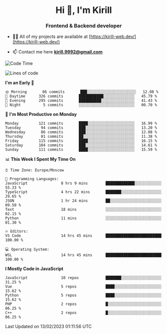 <h1 align="center">Hi 👋, I'm Kirill</h1>
<h3 align="center">Frontend & Backend developer</h3>

- 👨‍💻 All of my projects are available at [https://kirill-web.dev/](https://kirill-web.dev/)

- 📫 Contact me here **kirill.9992@gmail.com**











<!--START_SECTION:waka-->
![Code Time](http://img.shields.io/badge/Code%20Time-1%2C295%20hrs%209%20mins-blue)

![Lines of code](https://img.shields.io/badge/From%20Hello%20World%20I%27ve%20Written-532%20Thousand%20lines%20of%20code-blue)

**I'm an Early 🐤** 

```text
🌞 Morning       86 commits       ███░░░░░░░░░░░░░░░░░░░░░░   12.08 % 
🌆 Daytime      326 commits       ███████████░░░░░░░░░░░░░░   45.79 % 
🌃 Evening      295 commits       ██████████░░░░░░░░░░░░░░░   41.43 % 
🌙 Night          5 commits       ░░░░░░░░░░░░░░░░░░░░░░░░░   00.70 % 

```
📅 **I'm Most Productive on Monday** 

```text
Monday         121 commits       ████░░░░░░░░░░░░░░░░░░░░░   16.99 % 
Tuesday         94 commits       ███░░░░░░░░░░░░░░░░░░░░░░   13.20 % 
Wednesday       86 commits       ███░░░░░░░░░░░░░░░░░░░░░░   12.08 % 
Thursday        81 commits       ██░░░░░░░░░░░░░░░░░░░░░░░   11.38 % 
Friday         115 commits       ████░░░░░░░░░░░░░░░░░░░░░   16.15 % 
Saturday       104 commits       ███░░░░░░░░░░░░░░░░░░░░░░   14.61 % 
Sunday         111 commits       ████░░░░░░░░░░░░░░░░░░░░░   15.59 % 

```


📊 **This Week I Spent My Time On** 

```text
⌚︎ Time Zone: Europe/Moscow

💬 Programming Languages: 
JavaScript               8 hrs 9 mins        █████████████░░░░░░░░░░░░   55.33 % 
TypeScript               4 hrs 22 mins       ███████░░░░░░░░░░░░░░░░░░   29.65 % 
JSON                     1 hr 24 mins        ██░░░░░░░░░░░░░░░░░░░░░░░   09.50 % 
Text                     18 mins             ░░░░░░░░░░░░░░░░░░░░░░░░░   02.15 % 
Python                   11 mins             ░░░░░░░░░░░░░░░░░░░░░░░░░   01.30 % 

🔥 Editors: 
VS Code                  14 hrs 45 mins      █████████████████████████   100.00 % 

💻 Operating System: 
WSL                      14 hrs 45 mins      █████████████████████████   100.00 % 

```

**I Mostly Code in JavaScript** 

```text
JavaScript               10 repos            ███████░░░░░░░░░░░░░░░░░░   31.25 % 
Vue                      5 repos             ████░░░░░░░░░░░░░░░░░░░░░   15.62 % 
Python                   5 repos             ████░░░░░░░░░░░░░░░░░░░░░   15.62 % 
PHP                      2 repos             █░░░░░░░░░░░░░░░░░░░░░░░░   06.25 % 
C++                      2 repos             █░░░░░░░░░░░░░░░░░░░░░░░░   06.25 % 

```



 Last Updated on 13/02/2023 01:11:56 UTC
<!--END_SECTION:waka-->
